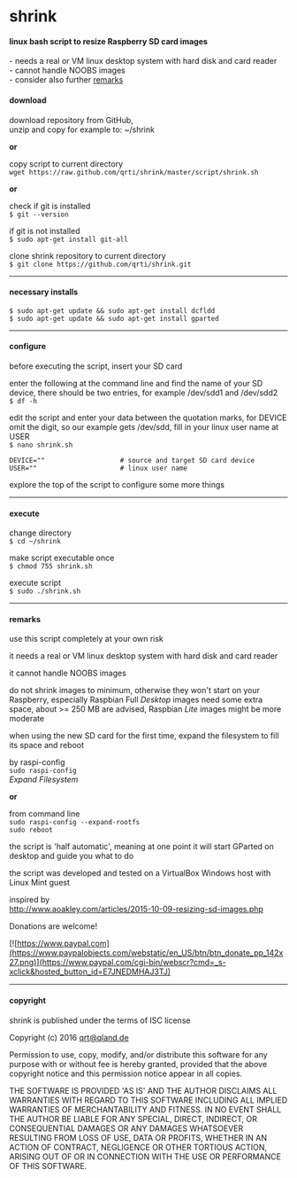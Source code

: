 # shrink

#### linux bash script to resize Raspberry SD card images  
\- needs a real or VM linux desktop system with hard disk and card reader  
\- cannot handle NOOBS images  
\- consider also further [remarks](#remarks)


#### download  
download repository from GitHub,  
unzip and copy for example to: ~/shrink

**or**

copy script to current directory  
`wget https://raw.github.com/qrti/shrink/master/script/shrink.sh`

**or**

check if git is installed  
`$ git --version`

if git is not installed  
`$ sudo apt-get install git-all`

clone shrink repository to current directory  
`$ git clone https://github.com/qrti/shrink.git`

- - -

#### necessary installs  
`$ sudo apt-get update && sudo apt-get install dcfldd`  
`$ sudo apt-get update && sudo apt-get install gparted`

- - -

#### configure  
before executing the script, insert your SD card

enter the following at the command line and find the name of your SD device, there should be two entries, for example /dev/sdd1 and /dev/sdd2  
`$ df -h`

edit the script and enter your data between the quotation marks, for DEVICE omit the digit, so our example gets /dev/sdd, fill in your linux user name at USER  
`$ nano shrink.sh`
```
DEVICE=""                   # source and target SD card device
USER=""                     # linux user name
```

explore the top of the script to configure some more things

- - -

#### execute  
change directory  
`$ cd ~/shrink`

make script executable once  
`$ chmod 755 shrink.sh`

execute script  
`$ sudo ./shrink.sh`

- - -

#### remarks  
use this script completely at your own risk

it needs a real or VM linux desktop system with hard disk and card reader

it cannot handle NOOBS images

do not shrink images to minimum, otherwise they won't start on your Raspberry, especially Raspbian Full *Desktop* images need some extra space, about >= 250 MB are advised, Raspbian *Lite* images might be more moderate

when using the new SD card for the first time, expand the filesystem to fill its space and reboot

by raspi-config  
`sudo raspi-config`  
*Expand Filesystem*

**or**

from command line  
`sudo raspi-config --expand-rootfs`  
`sudo reboot`

the script is 'half automatic', meaning at one point it will start GParted on desktop and guide you what to do

the script was developed and tested on a VirtualBox Windows host with Linux Mint guest

inspired by  
http://www.aoakley.com/articles/2015-10-09-resizing-sd-images.php

Donations are welcome!

[![https://www.paypal.com](https://www.paypalobjects.com/webstatic/en_US/btn/btn_donate_pp_142x27.png)](https://www.paypal.com/cgi-bin/webscr?cmd=_s-xclick&hosted_button_id=E7JNEDMHAJ3TJ)

- - -

#### copyright  
shrink is published under the terms of ISC license

Copyright (c) 2016 [qrt@qland.de](mailto:qrt@qland.de)

Permission to use, copy, modify, and/or distribute this software for any purpose with or without fee is hereby granted, provided that the above copyright notice and this permission notice appear in all copies.

THE SOFTWARE IS PROVIDED 'AS IS' AND THE AUTHOR DISCLAIMS ALL WARRANTIES WITH REGARD TO THIS SOFTWARE INCLUDING ALL IMPLIED WARRANTIES OF MERCHANTABILITY AND FITNESS. IN NO EVENT SHALL THE AUTHOR BE LIABLE FOR ANY SPECIAL, DIRECT, INDIRECT, OR CONSEQUENTIAL DAMAGES OR ANY DAMAGES WHATSOEVER RESULTING FROM LOSS OF USE, DATA OR PROFITS, WHETHER IN AN ACTION OF CONTRACT, NEGLIGENCE OR OTHER TORTIOUS ACTION, ARISING OUT OF OR IN CONNECTION WITH THE USE OR PERFORMANCE OF THIS SOFTWARE.

